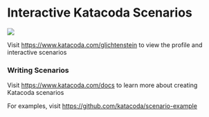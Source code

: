 # Interactive Katacoda Scenarios

[![](http://shields.katacoda.com/katacoda/glichtenstein/count.svg)](https://www.katacoda.com/glichtenstein "Get your profile on Katacoda.com")

Visit https://www.katacoda.com/glichtenstein to view the profile and interactive scenarios

### Writing Scenarios
Visit https://www.katacoda.com/docs to learn more about creating Katacoda scenarios

For examples, visit https://github.com/katacoda/scenario-example
